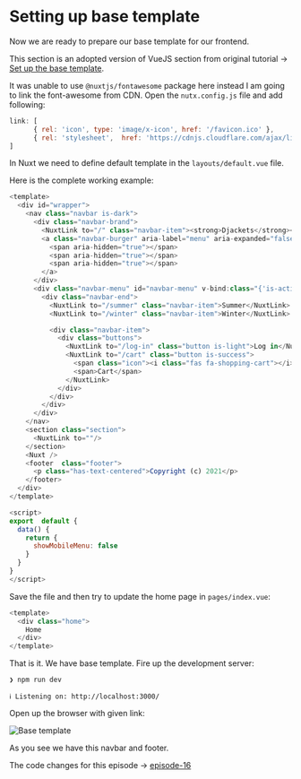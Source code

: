 # Setting up base template

Now we are ready to prepare our base template for our frontend.

This section is an adopted version of VueJS section from original tutorial -> [Set up the base template](https://www.youtube.com/watch?v=Yg5zkd9nm6w&t=988s).

It was unable to use `@nuxtjs/fontawesome` package here instead I am going to link the font-awesome from CDN. Open the `nutx.config.js` file and add following:

```js
link: [
      { rel: 'icon', type: 'image/x-icon', href: '/favicon.ico' },
      { rel: 'stylesheet',  href: 'https://cdnjs.cloudflare.com/ajax/libs/font-awesome/5.15.2/css/all.min.css'}
]
```

In Nuxt we need to define default template in the `layouts/default.vue` file.

Here is the complete working example:

```js
<template>
  <div id="wrapper">
    <nav class="navbar is-dark">
      <div class="navbar-brand">
        <NuxtLink to="/" class="navbar-item"><strong>Djackets</strong></NuxtLink>
        <a class="navbar-burger" aria-label="menu" aria-expanded="false" data-target="navbar-menu" @click="showMobileMenu = !showMobileMenu">
          <span aria-hidden="true"></span>
          <span aria-hidden="true"></span>
          <span aria-hidden="true"></span>
        </a>
      </div>
      <div class="navbar-menu" id="navbar-menu" v-bind:class="{'is-active': showMobileMenu}">
        <div class="navbar-end">
          <NuxtLink to="/summer" class="navbar-item">Summer</NuxtLink>
          <NuxtLink to="/winter" class="navbar-item">Winter</NuxtLink>

          <div class="navbar-item">
            <div class="buttons">
              <NuxtLink to="/log-in" class="button is-light">Log in</NuxtLink>
              <NuxtLink to="/cart" class="button is-success">
                <span class="icon"><i class="fas fa-shopping-cart"></i></span>
                <span>Cart</span>
              </NuxtLink>
            </div>
          </div>
        </div>
      </div>
    </nav>
    <section class="section">
      <NuxtLink to=""/>
    </section>
    <Nuxt />
    <footer  class="footer">
      <p class="has-text-centered">Copyright (c) 2021</p>
    </footer>
  </div>
</template>

<script>
export  default {
  data() {
    return {
      showMobileMenu: false
    }
  }
}
</script>
```

Save the file and then try to update the home page in `pages/index.vue`:

```js
<template>
  <div class="home">
    Home
  </div>
</template>
```

That is it. We have base template. Fire up the development server:

```shell
❯ npm run dev

ℹ Listening on: http://localhost:3000/
```

Open up the browser with given link:

![Base template](/nuxtjs_base_template.png)

As you see we have this navbar and footer.

The code changes for this episode -> [episode-16](https://github.com/ShahriyarR/ecommerce-nuxtjs-frontend/tree/episode-16)

